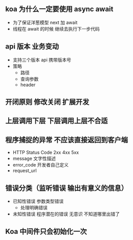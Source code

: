 ## koa 为什么一定要使用 async await

- 为了保证洋葱模型 next 加 await
- 线程在 await 的时候 继续去执行下一步代码

## api 版本 业务变动

- 支持三个版本 api 携带版本号
- 策略
  - 路径
  - 查询参数
  - header

## 开闭原则 修改关闭 扩展开发

## 上层调用下层 下层调用上层不合适

## 程序捕捉的异常 不应该直接返回到客户端

- HTTP Status Code 2xx 4xx 5xx
- message 文字性描述
- error_code 开发者自己定义
- request_url

## 错误分类（监听错误 输出有意义的信息）

- 已知性错误 参数类型错误
  - 处理明确错误
- 未知性错误 程序潜在的错误 无意识 不知道哪里出错了

## Koa 中间件只会初始化一次

